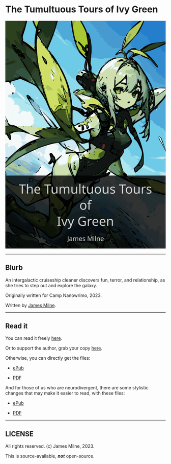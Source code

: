 # The Tumultuous Tours of Ivy Green

![The Tumultuous Tours of Ivy Green](cover.svg)

---

## Blurb

An intergalactic cruiseship cleaner discovers fun, terror, and relationship, as she tries to step out and explore the galaxy.

Originally written for Camp Nanowrimo, 2023.

Written by [James Milne](https://jamesmilne.org).

---

## Read it

You can read it freely [here](https://www.royalroad.com/fiction/75346/the-tumultuous-tours-of-ivy-green).

Or to support the author, grab your copy [here](https://jamesmilne.org/book?id=B0CNS36Z91).

Otherwise, you can directly get the files:

* [ePub](book.epub)

* [PDF](book.pdf)

And for those of us who are neurodivergent, there are some stylistic changes that may make it easier to read, with these files:

* [ePub](nd.epub)

* [PDF](nd.pdf)

---

## LICENSE

All rights reserved. (c) James Milne, 2023.

This is source-available, ***not*** open-source.
